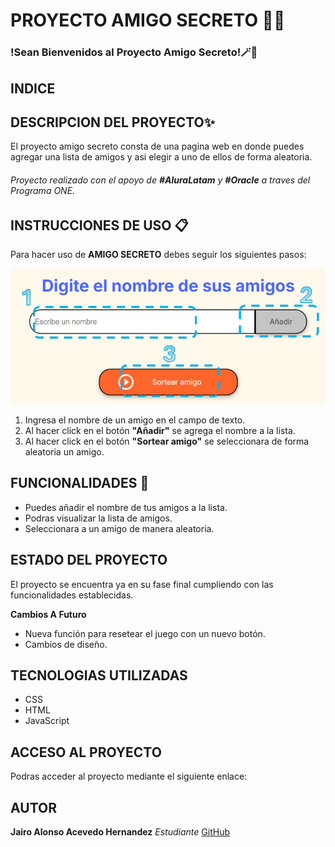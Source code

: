 # PROYECTO AMIGO SECRETO 🦹🎉

### !Sean Bienvenidos al Proyecto Amigo Secreto!🪄🎲

## INDICE

## DESCRIPCION DEL PROYECTO✨

El proyecto amigo secreto consta de una pagina web en donde puedes agregar una lista de amigos y asi elegir a uno de ellos de forma aleatoria.

###### Proyecto realizado con el apoyo de **#AluraLatam** y **#Oracle** a traves del Programa ONE.

## INSTRUCCIONES DE USO 📋

Para hacer uso de **AMIGO SECRETO** debes seguir los siguientes pasos: 

![Instrucciones del proyecto](assets/Instrucciones.png)

1. Ingresa el nombre de un amigo en el campo de texto.
2. Al hacer click en el botón **"Añadir"** se agrega el nombre a la lista.
3. Al hacer click en el botón **"Sortear amigo"** se seleccionara de forma aleatoria un amigo.

## FUNCIONALIDADES 📃

- Puedes añadir el nombre de tus amigos a la lista.
- Podras visualizar la lista de amigos.
- Seleccionara a un amigo de manera aleatoria.

## ESTADO DEL PROYECTO

El proyecto se encuentra ya en su fase final cumpliendo con las funcionalidades establecidas.

**Cambios A Futuro**

- Nueva función para resetear el juego con un nuevo botón.
- Cambios de diseño.

## TECNOLOGIAS UTILIZADAS

- CSS
- HTML
- JavaScript

## ACCESO AL PROYECTO 

Podras acceder al proyecto mediante el siguiente enlace:

## AUTOR 

**Jairo Alonso Acevedo Hernandez**
*Estudiante* 
[GitHub](https://github.com/TWOD22)
